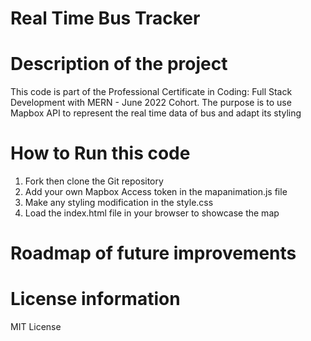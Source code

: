 # Real Time Bus Tracker
# Description of the project
This code is part of the Professional Certificate in Coding: Full Stack Development with MERN - June 2022 Cohort. The purpose is to use Mapbox API to represent the real time data of bus and adapt its styling
# How to Run this code
1) Fork then clone the Git repository
2) Add your own Mapbox Access token in the mapanimation.js file
3) Make any styling modification in the style.css
4) Load the index.html file in your browser to showcase the map
# Roadmap of future improvements
# License information
MIT License

